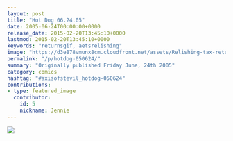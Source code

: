 ```yaml
---
layout: post
title: "Hot Dog 06.24.05"
date: 2005-06-24T00:00:00+0000
release_date: 2015-02-20T13:45:10+0000
lastmod: 2015-02-20T13:45:10+0000
keywords: "returnsgif, aetsrelishing"
image: "https://d3e878vmunx8cm.cloudfront.net/assets/Relishing-tax-returns.gif"
permalink: "/p/hotdog-050624/"
summary: "Originally published Friday June, 24th 2005"
category: comics
hashtag: "#axisofstevil_hotdog-050624"
contributions:
- type: featured_image
  contributor:
    id: 5
    nickname: Jennie
---
```


![](https://d3e878vmunx8cm.cloudfront.net/assets/Relishing-tax-returns.gif)

